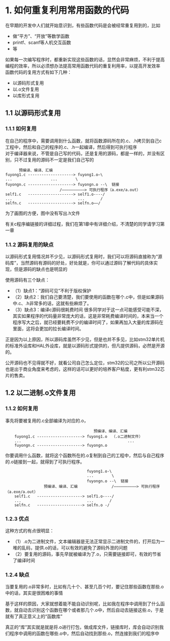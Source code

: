 # 1. 如何重复利用常用函数的代码
在早期的开发中人们就开始意识到，有些函数代码是会被经常重复用到的，比如  
+  做“平方”、“开放”等数学函数
+  printf、scanf等人机交互函数
+  等

如果每一次编写程序时，都重新实现这些函数的话，显然会非常麻烦，不利于提高编程的效率，所以必须想办法提高常用函数代码的重复利用率，以提高开发效率  
函数代码的复用方式有如下几种：  
+  以源码形式复用
+  以.o文件复用
+  以库形式复用	
			
## 1.1 以源码形式复用 

### 1.1.1 如何复用
在自己的程序中，需要调用到什么函数，就将函数源码所在的.c、.h拷贝到自己c工程中，然后和自己的程序的.c、.h一起编译，然后得到可执行程序  
对于编译器来说，不管是自己写的代码，还是复用的源码，都是一样的，并没有区别，只不过复用的源码不一定是我们自己写的  

		  预编译、编译、汇编
	fuyong1.c --------------------> fuyong1.o—\
	...       			...        \
	fuyongn.c --------------------> fuyongn.o --\  链接
						    /——————————> 可执行程序（a.exe/a.out）
	self1.c   --------------------> self1.o----/
	...                             ...       /
	selfn.c   --------------------> selfn.o——/


为了画图的方便，图中没有写出.h文件  

有关c程序编链接的详细过程，我们在第1章中有详细介绍，不清楚的同学请学习第一章  

		
### 1.1.2 源码复用的缺点
以源码形式复用情况并不少见，以源码形式复用时，我们可以将源码直接称为“源码库”，当然源码有源码的好处，好处就是，你可以通过源码了解代码的具体实现，但是源码的缺点也是明显的  
	
使用源码有三个缺点：  
+ （1）缺点1：“源码可见”不利于版权保护
+ （2）缺点2：我们自己要清楚，我们要使用的函数在哪个.c中，但是如果源码中.c、.h非常多的话，这就有些麻烦了。
+ （3）缺点3：编译c源码很耗费时间
很多同学对于这一点可能感受可能不深，其实如果程序的代码量非常庞大的话，这是非常耗费编译时间的，本来当一个程序写大之后，就已经要耗费不少的编译时间了，如果再加入大量的库源码在里面，这将会更加的拉长编译时间。  

正是因为以上原因，所以源码库虽然不少见，但是也并不多见，比如stm32单片机的标准外设库和HAL外设库，就是以源码形式提供的，但凡提供源码，必然是开源的。  

公开源码也不见得就不好，就看公司自己怎么定位，stm32的公司之所以公开源码也是出于商业角度来考虑的，这样的话可以更好的培养客户粘度，更有利stm32芯片的售卖。  
	
## 1.2 以二进制.o文件复用

### 1.1.2 如何复用

事先将要被复用的.c全部编译为对应的.o， 
	
                                           预编译、编译、汇编
        fuyong1.c --------------------> fuyong1.o  （.o二进制文件）
        ...       										  ...        
        fuyongn.c --------------------> fuyongn.o 
	
	
你要调用什么函数，就将这个函数所在的.o复制到自己的工程中，然后与自己程序的.o链接到一起，就得到了可执行程序。

                                        fuyong1.o-\
                                        ...        \
                                        fuyongn.o --\  链接
                     预编译、编译、汇编               /——————————> 可执行程序（a.exe/a.out）
        self1.c   --------------------> self1.o----/
        ...                             ...       /
        selfn.c   --------------------> selfn.o -/
		
		
### 1.2.3 优点

这种方式的有点很明显：  
+ （1）.o为二进制文件，文本编辑器是无法正常显示二进制文件的，打开后为一堆的乱码，提供.o的话，可以有效的避免了源码外泄的问题  	
+ （2）要复用的源码，事先早就被编译为了.o，只需要链接即可，有效的节省了编译时间  
		
### 1.2.4 缺点
当要复用的.o非常多时，比如有几十个、甚至几百个时，要记住那些函数在那些.o中的话，其实是很困难的事情  

基于这样的原因，大家就想着能不能自动识别呢，比如我在程序中调用到了什么函数，就自动去识别这个函数在哪个或者那几个.o中，然后自动去链接这些.o，于是就有了真正意义上的“函数库”  
	
真正的“库”其实就是就是将.o进行打包，做成库文件，链接库时，库会自动识别我们程序中调用的函数在哪些.o中，然后自动找到那些.o，然连接到我们的程序中  
